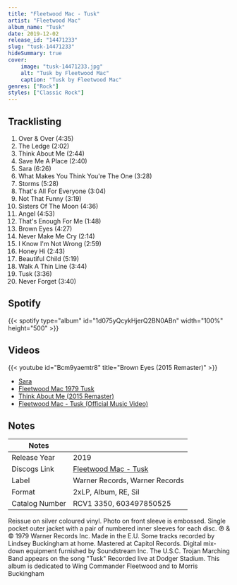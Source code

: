```yaml
---
title: "Fleetwood Mac - Tusk"
artist: "Fleetwood Mac"
album_name: "Tusk"
date: 2019-12-02
release_id: "14471233"
slug: "tusk-14471233"
hideSummary: true
cover:
    image: "tusk-14471233.jpg"
    alt: "Tusk by Fleetwood Mac"
    caption: "Tusk by Fleetwood Mac"
genres: ["Rock"]
styles: ["Classic Rock"]
---
```

## Tracklisting
1. Over & Over (4:35)
2. The Ledge (2:02)
3. Think About Me (2:44)
4. Save Me A Place (2:40)
5. Sara (6:26)
6. What Makes You Think You're The One (3:28)
7. Storms (5:28)
8. That's All For Everyone (3:04)
9. Not That Funny (3:19)
10. Sisters Of The Moon (4:36)
11. Angel (4:53)
12. That's Enough For Me (1:48)
13. Brown Eyes (4:27)
14. Never Make Me Cry (2:14)
15. I Know I'm Not Wrong (2:59)
16. Honey Hi (2:43)
17. Beautiful Child (5:19)
18. Walk A Thin Line (3:44)
19. Tusk (3:36)
20. Never Forget (3:40)
## Spotify
{{< spotify type="album" id="1d075yQcykHjerQ2BN0ABn" width="100%" height="500" >}}

## Videos
{{< youtube id="Bcm9yaemtr8" title="Brown Eyes (2015 Remaster)" >}}
- [Sara](https://www.youtube.com/watch?v=KOVyBhVsOV0)
- [Fleetwood Mac   1979   Tusk](https://www.youtube.com/watch?v=j3gnGhTCLqs)
- [Think About Me (2015 Remaster)](https://www.youtube.com/watch?v=E_lpsYstCTQ)
- [Fleetwood Mac - Tusk (Official Music Video)](https://www.youtube.com/watch?v=ATMR5ettHz8)

## Notes
| Notes          |             |
| ---------------| ----------- |
| Release Year   | 2019 |
| Discogs Link   | [Fleetwood Mac - Tusk](https://www.discogs.com/release/14471233-Fleetwood-Mac-Tusk) |
| Label          | Warner Records, Warner Records |
| Format         | 2xLP, Album, RE, Sil |
| Catalog Number | RCV1 3350, 603497850525 |

Reissue on silver coloured vinyl. Photo on front sleeve is embossed. Single pocket outer jacket with a pair of numbered inner sleeves for each disc. ℗ & © 1979 Warner Records Inc. Made in the E.U.  Some tracks recorded by Lindsey Buckingham at home. Mastered at Capitol Records.  Digital mix-down equipment furnished by Soundstream Inc.  The U.S.C. Trojan Marching Band appears on the song "Tusk" Recorded live at Dodger Stadium.  This album is dedicated to Wing Commander Fleetwood and to Morris Buckingham
